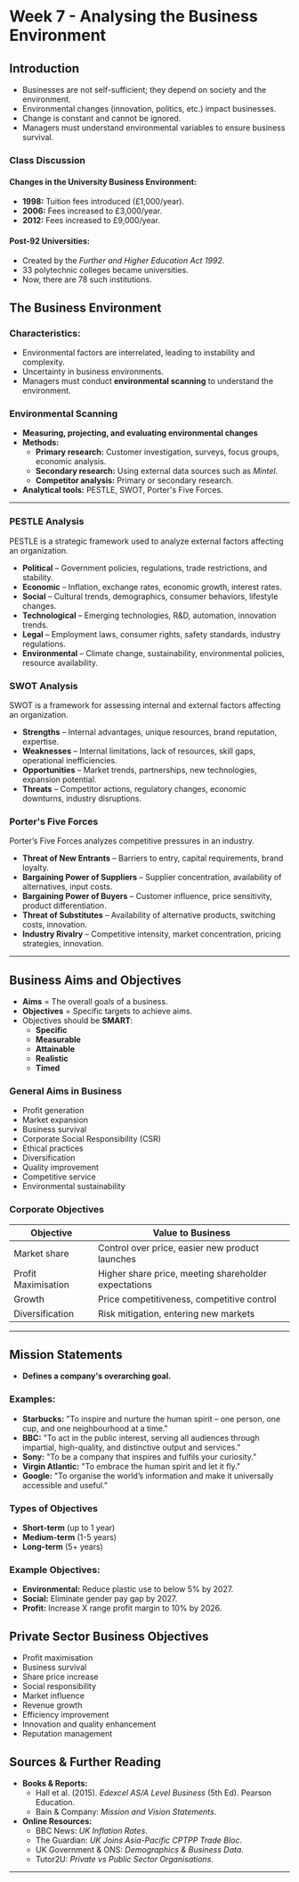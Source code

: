# Week 7 - Analysing the Business Environment

## Introduction
- Businesses are not self-sufficient; they depend on society and the environment.
- Environmental changes (innovation, politics, etc.) impact businesses.
- Change is constant and cannot be ignored.
- Managers must understand environmental variables to ensure business survival.

### Class Discussion
#### Changes in the University Business Environment:
- **1998:** Tuition fees introduced (£1,000/year).
- **2006:** Fees increased to £3,000/year.
- **2012:** Fees increased to £9,000/year.

#### Post-92 Universities:
- Created by the *Further and Higher Education Act 1992*.
- 33 polytechnic colleges became universities.
- Now, there are 78 such institutions.

## The Business Environment
### Characteristics:
- Environmental factors are interrelated, leading to instability and complexity.
- Uncertainty in business environments.
- Managers must conduct **environmental scanning** to understand the environment.

### Environmental Scanning
- **Measuring, projecting, and evaluating environmental changes**
- **Methods:**
  - **Primary research:** Customer investigation, surveys, focus groups, economic analysis.
  - **Secondary research:** Using external data sources such as *Mintel*.
  - **Competitor analysis:** Primary or secondary research.
- **Analytical tools:** PESTLE, SWOT, Porter's Five Forces.

---

### PESTLE Analysis

PESTLE is a strategic framework used to analyze external factors affecting an organization.

- **Political** – Government policies, regulations, trade restrictions, and stability.
- **Economic** – Inflation, exchange rates, economic growth, interest rates.
- **Social** – Cultural trends, demographics, consumer behaviors, lifestyle changes.
- **Technological** – Emerging technologies, R&D, automation, innovation trends.
- **Legal** – Employment laws, consumer rights, safety standards, industry regulations.
- **Environmental** – Climate change, sustainability, environmental policies, resource availability.

### SWOT Analysis

SWOT is a framework for assessing internal and external factors affecting an organization.

- **Strengths** – Internal advantages, unique resources, brand reputation, expertise.
- **Weaknesses** – Internal limitations, lack of resources, skill gaps, operational inefficiencies.
- **Opportunities** – Market trends, partnerships, new technologies, expansion potential.
- **Threats** – Competitor actions, regulatory changes, economic downturns, industry disruptions.

### Porter's Five Forces

Porter’s Five Forces analyzes competitive pressures in an industry.

- **Threat of New Entrants** – Barriers to entry, capital requirements, brand loyalty.
- **Bargaining Power of Suppliers** – Supplier concentration, availability of alternatives, input costs.
- **Bargaining Power of Buyers** – Customer influence, price sensitivity, product differentiation.
- **Threat of Substitutes** – Availability of alternative products, switching costs, innovation.
- **Industry Rivalry** – Competitive intensity, market concentration, pricing strategies, innovation.

---

## Business Aims and Objectives
- **Aims** = The overall goals of a business.
- **Objectives** = Specific targets to achieve aims.
- Objectives should be **SMART**:
  - **Specific**
  - **Measurable**
  - **Attainable**
  - **Realistic**
  - **Timed**

### General Aims in Business
- Profit generation
- Market expansion
- Business survival
- Corporate Social Responsibility (CSR)
- Ethical practices
- Diversification
- Quality improvement
- Competitive service
- Environmental sustainability

### Corporate Objectives
| **Objective**       | **Value to Business** |
|---------------------|----------------------|
| Market share       | Control over price, easier new product launches |
| Profit Maximisation | Higher share price, meeting shareholder expectations |
| Growth            | Price competitiveness, competitive control |
| Diversification   | Risk mitigation, entering new markets |

---

## Mission Statements
- **Defines a company's overarching goal.**

### Examples:
- **Starbucks:** "To inspire and nurture the human spirit – one person, one cup, and one neighbourhood at a time."
- **BBC:** "To act in the public interest, serving all audiences through impartial, high-quality, and distinctive output and services."
- **Sony:** "To be a company that inspires and fulfils your curiosity."
- **Virgin Atlantic:** "To embrace the human spirit and let it fly."
- **Google:** "To organise the world’s information and make it universally accessible and useful."

### Types of Objectives
- **Short-term** (up to 1 year)
- **Medium-term** (1-5 years)
- **Long-term** (5+ years)

### Example Objectives:
- **Environmental:** Reduce plastic use to below 5% by 2027.
- **Social:** Eliminate gender pay gap by 2027.
- **Profit:** Increase X range profit margin to 10% by 2026.

## Private Sector Business Objectives
- Profit maximisation
- Business survival
- Share price increase
- Social responsibility
- Market influence
- Revenue growth
- Efficiency improvement
- Innovation and quality enhancement
- Reputation management

## Sources & Further Reading
- **Books & Reports:**
  - Hall et al. (2015). *Edexcel AS/A Level Business* (5th Ed). Pearson Education.
  - Bain & Company: *Mission and Vision Statements*.
- **Online Resources:**
  - BBC News: *UK Inflation Rates*.
  - The Guardian: *UK Joins Asia-Pacific CPTPP Trade Bloc*.
  - UK Government & ONS: *Demographics & Business Data*.
  - Tutor2U: *Private vs Public Sector Organisations*.

---
